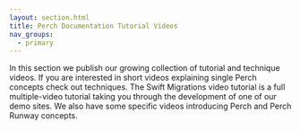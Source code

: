 ```yaml
---
layout: section.html
title: Perch Documentation Tutorial Videos
nav_groups:
  - primary
---
```


In this section we publish our growing collection of tutorial and technique videos. If you are interested in short videos explaining single Perch concepts check out techniques. The Swift Migrations video tutorial is a full multiple-video tutorial taking you through the development of one of our demo sites. We also have some specific videos introducing Perch and Perch Runway concepts.
